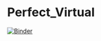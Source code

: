 # Perfect_Virtual
[![Binder](https://mybinder.org/badge_logo.svg)](https://mybinder.org/v2/gh/MatJohn/Perfect_Virtual/main)
